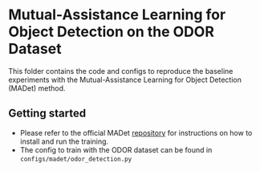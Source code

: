# Mutual-Assistance Learning for Object Detection on the ODOR Dataset

This folder contains the code and configs to reproduce the baseline experiments with the Mutual-Assistance Learning for Object Detection (MADet) method.

## Getting started
- Please refer to the official MADet [repository](https://github.com/ShichengMiao16/MADet) for instructions on how to install and run the training.
-  The config to train with the ODOR dataset can be found in `configs/madet/odor_detection.py`
